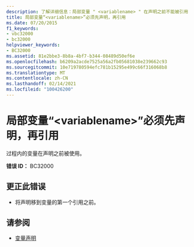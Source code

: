 ```yaml
---
description: 了解详细信息：局部变量 " <variablename> " 在声明之前不能被引用
title: 局部变量“<variablename>”必须先声明，再引用
ms.date: 07/20/2015
f1_keywords:
- vbc32000
- bc32000
helpviewer_keywords:
- BC32000
ms.assetid: 81e2bbe3-8b8a-4bf7-b344-08489d50ef6e
ms.openlocfilehash: b6209a2acde7525a56a2fb05681038e239662c93
ms.sourcegitcommit: 10e719780594efc781b15295e499c66f316068b8
ms.translationtype: MT
ms.contentlocale: zh-CN
ms.lasthandoff: 02/14/2021
ms.locfileid: "100426200"
---
```

# <a name="local-variable-variablename-cannot-be-referred-to-before-it-is-declared"></a>局部变量“\<variablename>”必须先声明，再引用

过程内的变量在声明之前被使用。  
  
 **错误 ID：** BC32000  
  
## <a name="to-correct-this-error"></a>更正此错误  
  
- 将声明移到变量的第一个引用之前。  
  
## <a name="see-also"></a>请参阅

- [变量声明](../programming-guide/language-features/variables/variable-declaration.md)
